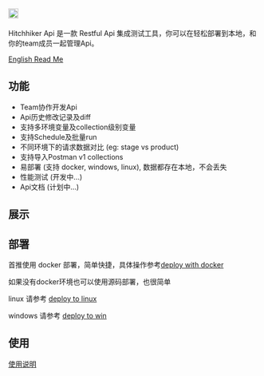# <img src='https://raw.githubusercontent.com/brookshi/Hitchhiker/master/client/public/hitchhiker-title-dark.png' height='20'/>

Hitchhiker Api 是一款 Restful Api 集成测试工具，你可以在轻松部署到本地，和你的team成员一起管理Api。

[English Read Me](README_en.md)

## 功能

* Team协作开发Api
* Api历史修改记录及diff
* 支持多环境变量及collection级别变量
* 支持Schedule及批量run
* 不同环境下的请求数据对比 (eg: stage vs product)
* 支持导入Postman v1 collections
* 易部署 (支持 docker, windows, linux), 数据都存在本地，不会丢失
* 性能测试 (开发中...)
* Api文档 (计划中...)

## 展示

## 部署

首推使用 docker 部署，简单快捷，具体操作参考[deploy with docker](doc/howtoinstall-docker-cn.md)

如果没有docker环境也可以使用源码部署，也很简单

linux 请参考 [deploy to linux](doc/howtoinstall-linux-cn.md)

windows 请参考 [deploy to win](doc/howtoinstall-win-cn.md)

## 使用

[使用说明](doc/howtouse-cn.md)